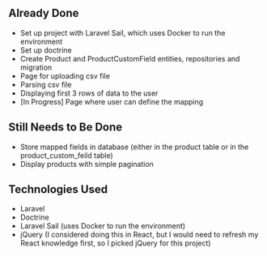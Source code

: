 ## Already Done

- Set up project with Laravel Sail, which uses Docker to run the environment
- Set up doctrine
- Create Product and ProductCustomField entities, repositories and migration
- Page for uploading csv file
- Parsing csv file
- Displaying first 3 rows of data to the user
- [In Progress] Page where user can define the mapping

## Still Needs to Be Done

- Store mapped fields in database (either in the product table or in the product_custom_feild table)
- Display products with simple pagination

## Technologies Used

- Laravel
- Doctrine
- Laravel Sail (uses Docker to run the environment)
- jQuery (I considered doing this in React, but I would need to refresh my React knowledge first, so I picked jQuery for this project)
